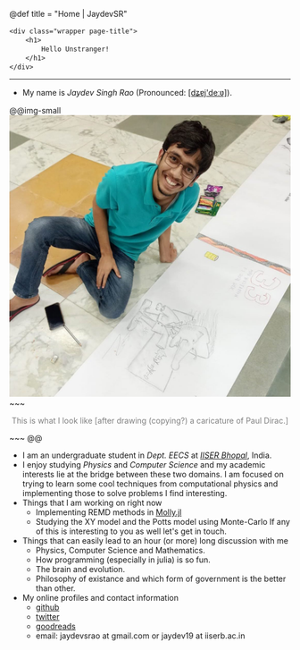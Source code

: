 @def title = "Home | JaydevSR"

~~~
<div class="wrapper page-title">
    <h1>
        Hello Unstranger!
    </h1>
</div>
~~~

---
- My name is _Jaydev Singh Rao_ (Pronounced:  [[dʑɐj'deːʋ]](https://en.wikipedia.org/wiki/Help:IPA/Sanskrit)).

@@img-small
    ![My image with a caricature of Paul Dirac I copied from the internet.](/assets/images/my-pic-with-dirac.jpg)
    ~~~
    <p style="text-align:center; color:gray; font-size: var(--small);">This is what I look like [after drawing (copying?) a caricature of Paul Dirac.]</p>
    ~~~
@@

- I am an undergraduate student in _Dept. EECS_ at _[IISER Bhopal](https://iiserb.ac.in/)_, India.
- I enjoy studying _Physics_ and _Computer Science_ and my academic interests lie at the bridge between these two domains. I am focused on trying to learn some cool techniques from computational physics and implementing those to solve problems I find interesting.
- Things that I am working on right now
  - Implementing REMD methods in [Molly.jl](https://github.com/JuliaMolSim/Molly.jl)
  - Studying the XY model and the Potts model using Monte-Carlo
  If any of this is interesting to you as well let's get in touch.
- Things that can easily lead to an hour (or more) long discussion with me
  - Physics, Computer Science and Mathematics.
  - How programming (especially in julia) is so fun.
  - The brain and evolution.
  - Philosophy of existance and which form of government is the better than other.
- My online profiles and contact information
  - [github](https://github.com/JaydevSR)
  - [twitter](https://twitter.com/JaydevSR)
  - [goodreads](https://goodreads.com/jaydevsr)
  - email: jaydevsrao at gmail.com or jaydev19 at iiserb.ac.in